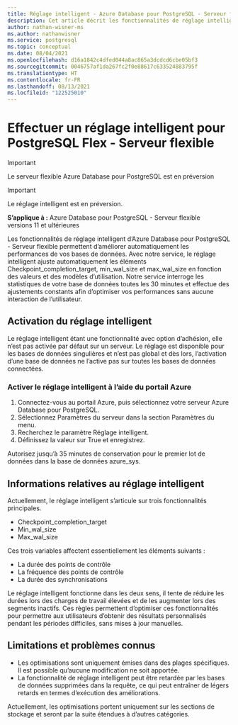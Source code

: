 ```yaml
---
title: Réglage intelligent - Azure Database pour PostgreSQL - Serveur flexible
description: Cet article décrit les fonctionnalités de réglage intelligent disponibles dans Azure Database pour PostgreSQL - Serveur flexible.
author: nathan-wisner-ms
ms.author: nathanwisner
ms.service: postgresql
ms.topic: conceptual
ms.date: 08/04/2021
ms.openlocfilehash: d16a1842c4dfed044a8ac865a3dcdcd6cbe05bf3
ms.sourcegitcommit: 0046757af1da267fc2f0e88617c633524883795f
ms.translationtype: HT
ms.contentlocale: fr-FR
ms.lasthandoff: 08/13/2021
ms.locfileid: "122525010"
---
```

# <a name="perform-intelligent-tuning-on-your-postgresql-flex-server"></a>Effectuer un réglage intelligent pour PostgreSQL Flex - Serveur flexible

> [!IMPORTANT]
> Le serveur flexible Azure Database pour PostgreSQL est en préversion

> [!IMPORTANT]
> Le réglage intelligent est en préversion.

**S’applique à :** Azure Database pour PostgreSQL - Serveur flexible versions 11 et ultérieures

Les fonctionnalités de réglage intelligent d’Azure Database pour PostgreSQL - Serveur flexible permettent d’améliorer automatiquement les performances de vos bases de données. Avec notre service, le réglage intelligent ajuste automatiquement les éléments Checkpoint_completion_target, min_wal_size et max_wal_size en fonction des valeurs et des modèles d’utilisation. Notre service interroge les statistiques de votre base de données toutes les 30 minutes et effectue des ajustements constants afin d’optimiser vos performances sans aucune interaction de l’utilisateur.

## <a name="enabling-intelligent-tuning"></a>Activation du réglage intelligent

Le réglage intelligent étant une fonctionnalité avec option d’adhésion, elle n’est pas activée par défaut sur un serveur. Le réglage est disponible pour les bases de données singulières et n’est pas global et dès lors, l’activation d’une base de données ne l’active pas sur toutes les bases de données connectées.

### <a name="enable-intelligent-tuning-using-the-azure-portal"></a>Activer le réglage intelligent à l’aide du portail Azure

1. Connectez-vous au portail Azure, puis sélectionnez votre serveur Azure Database pour PostgreSQL.
2. Sélectionnez Paramètres du serveur dans la section Paramètres du menu.
3. Recherchez le paramètre Réglage intelligent.
4. Définissez la valeur sur True et enregistrez.

Autorisez jusqu’à 35 minutes de conservation pour le premier lot de données dans la base de données azure_sys.

## <a name="information-about-intelligent-tuning"></a>Informations relatives au réglage intelligent

Actuellement, le réglage intelligent s’articule sur trois fonctionnalités principales.

* Checkpoint_completion_target
* Min_wal_size
* Max_wal_size

Ces trois variables affectent essentiellement les éléments suivants :

* La durée des points de contrôle
* La fréquence des points de contrôle
* La durée des synchronisations

Le réglage intelligent fonctionne dans les deux sens, il tente de réduire les durées lors des charges de travail élevées et de les augmenter lors des segments inactifs. Ces règles permettent d’optimiser ces fonctionnalités pour permettre aux utilisateurs d’obtenir des résultats personnalisés pendant les périodes difficiles, sans mises à jour manuelles.

## <a name="limitations-and-known-issues"></a>Limitations et problèmes connus

* Les optimisations sont uniquement émises dans des plages spécifiques. Il est possible qu’aucune modification ne soit apportée.
* La fonctionnalité de réglage intelligent peut être retardée par les bases de données supprimées dans la requête, ce qui peut entraîner de légers retards en termes d’exécution des améliorations.
  
Actuellement, les optimisations portent uniquement sur les sections de stockage et seront par la suite étendues à d’autres catégories.
